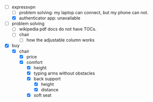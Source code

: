 - [ ] expressvpn
    - [ ] problem solving: my laptop can connect, but my phone can not.
    - [x] authenticator app: unavailable
- [ ] problem solving
    - [ ] wikipedia pdf docs do not have TOCs.
    - [ ] chair
        - [ ] how the adjustable column works
- [x] buy
    - [x] chair
        - [x] price
        - [x] comfort
            - [x] height 
            - [x] typing arms without obstacles
            - [x] back support
                - [x] height
                - [x] distance
            - [x] soft seat